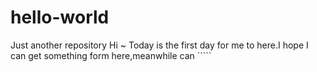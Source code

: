 # hello-world
Just another repository
Hi ~
Today is the first day for me to here.I hope I can get something form here,meanwhile can `````
